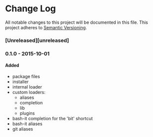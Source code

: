 # Change Log
All notable changes to this project will be documented in this file.
This project adheres to [Semantic Versioning](http://semver.org/).

### [Unreleased][unreleased]

### 0.1.0 - 2015-10-01
#### Added
- package files
- installer
- internal loader
- custom loaders:
    * aliases
    * completion
    * lib
    * plugins
- bash-it completion for the 'bit' shortcut
- bash-it aliases
- git aliases